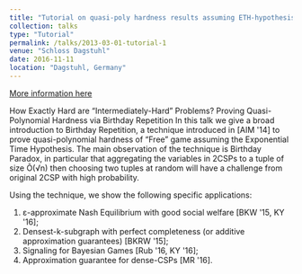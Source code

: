 ```yaml
---
title: "Tutorial on quasi-poly hardness results assuming ETH-hypothesis"
collection: talks
type: "Tutorial"
permalink: /talks/2013-03-01-tutorial-1
venue: "Schloss Dagstuhl"
date: 2016-11-11
location: "Dagstuhl, Germany"
---
```


[More information here](https://www.dagstuhl.de/en/program/calendar/semhp/?semnr=16451)

How Exactly Hard are “Intermediately-Hard” Problems? Proving Quasi-Polynomial Hardness via Birthday Repetition
In this talk we give a broad introduction to Birthday Repetition, a technique introduced in [AIM '14] to prove quasi-polynomial hardness of “Free” game assuming the Exponential Time Hypothesis. The main observation of the technique is Birthday Paradox, in particular that aggregating the variables in 2CSPs to a tuple of size Õ(√n) then choosing two tuples at random will have a challenge from original 2CSP with high probability.

Using the technique, we show the following specific applications:

1. ε-approximate Nash Equilibrium with good social welfare [BKW '15, KY '16];
2. Densest-k-subgraph with perfect completeness (or additive approximation guarantees) [BKRW '15];
3. Signaling for Bayesian Games [Rub '16, KY '16];
4. Approximation guarantee for dense-CSPs [MR '16].